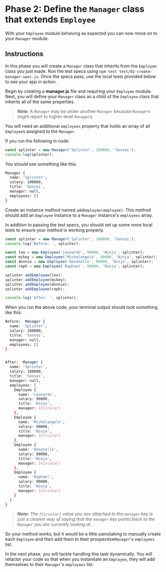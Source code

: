 # Phase 2: Define the `Manager` class that extends `Employee`

With your `Employee` module behaving as expected you can now move on to your 
`Manager` module.

## Instructions

In this phase you will create a `Manager` class that inherits from the 
`Employee` class you just made. Run the test specs using 
`npm test test/02-create-manager-spec.js`. Once the specs pass, use the local 
tests provided below to see your app in action.

Begin by creating a __manager.js__ file and requiring your `Employee` module. 
Next, you will define your `Manager` class as a child of the `Employee` class
that inherits all of the same properties. 

> **Note**: A `Manager` may be under another `Manager` because
>`Manager`s might report to higher-level `Manager`s.

You will need an additional `employees` property that holds an array of all 
`Employee`s assigned to the `Manager`.


If you run the following in node:
```js
const splinter = new Manager('Splinter', 100000, 'Sensei');
console.log(splinter);
```

You should see something like this:
```bash
Manager {
  name: 'Splinter',
  salary: 100000,
  title: 'Sensei',
  manager: null, 
  employees: []
}
```

Create an instance method named `addEmployee(employee)`. This method should add
an `Employee` instance to a `Manager` instance's `employees` array. 

In addition to passing the test specs, you should set up some more local tests 
to ensure your method is working properly.

```js
const splinter = new Manager('Splinter', 100000, 'Sensai');
console.log('Before: ', splinter);

const leo = new Employee('Leonardo', 90000, 'Ninja', splinter);
const mikey = new Employee('Michelangelo', 90000, 'Ninja', splinter);
const donnie = new Employee('Donatello', 90000, 'Ninja', splinter);
const raph = new Employee('Raphael', 90000, 'Ninja', splinter);

splinter.addEmployee(leo);
splinter.addEmployee(mikey);
splinter.addEmployee(donnie);
splinter.addEmployee(raph);

console.log('After: ', splinter);
```

When you run the above code, your terminal output should look something like 
this:

```bash
Before:  Manager {
  name: 'Splinter',
  salary: 100000,
  title: 'Sensei',
  manager: null,
  employees: []
}


After:  Manager {
  name: 'Splinter',
  salary: 100000,
  title: 'Sensei',
  manager: null,
  employees: [
    Employee {
      name: 'Leonardo',
      salary: 90000,
      title: 'Ninja',
      manager: [Circular]
    },
    Employee {
      name: 'Michelangelo',
      salary: 90000,
      title: 'Ninja',
      manager: [Circular]
    },
    Employee {
      name: 'Donatello',
      salary: 90000,
      title: 'Ninja',
      manager: [Circular]
    },
    Employee {
      name: 'Raphael',
      salary: 90000,
      title: 'Ninja',
      manager: [Circular]
    }
  ]
}
```
>__Note:__ _The `[Circular]` value you see attached to the `manager` key is just
>a cleaner way of saying that the `manager` key points back to the `Manager` you
>are currently looking at._

So your method works, but it would be a little painstaking to manually create 
each `Employee` and then add them to their prospective`Manager`'s `employees`
list.

In the next phase, you will tackle handling this task dynamically. You will 
refactor your code so that when you instantiate an `Employee`, they will add 
themselves to their `Manager`'s `employees` list.